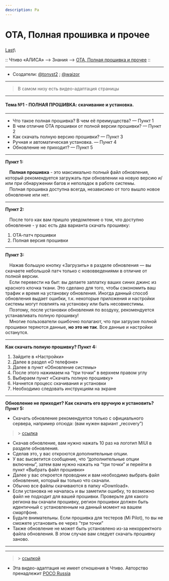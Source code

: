 ```yaml
---
description: Ра
---
```


# OTA, Полная прошивка и прочее

### &#x20;

[Last](https://t.me/i1Last)\


:: Чтиво «АЛИСА» --> Знания --> [OTA, Полная прошивка и прочее](broken-reference) ::

***

* Создатели: [@tonyst2](https://t.me/tonyst2) ; [@waizor](https://t.me/waizor)

***

> В самом низу есть видео-адаптация страницы

***

#### Тема №1 - ПОЛНАЯ ПРОШИВКА: скачивание и установка. <a href="#tema-1-polnaya-proshivka-skachivanie-i-ustanovka." id="tema-1-polnaya-proshivka-skachivanie-i-ustanovka."></a>

***

* Что такое полная прошивка? В чем её преимущества? — Пункт 1
* В чем отличие OTA прошивки от полной версии прошивки? — Пункт 2
* Как скачать полную версию прошивки? — Пункт 3
* Ручная и автоматическая установка. — Пункт 4
* Обновление не приходит? — Пункт 5

***

**Пункт 1:**

ᅠ**Полная прошивка** - это максимально полный файл обновления, который рекомендуется загружать при обновлении на новую версию и/или при обнаружении багов и неполадок в работе системы.\
ᅠПолная прошивка доступна всегда, независимо от того вышло новое обновление или нет.

***

**Пункт 2:**

ᅠПосле того как вам пришло уведомление о том, что доступно обновление - у вас есть два варианта скачать прошивку:

1. ОТА-патч прошивки
2. Полная версия прошивки

***

**Пункт 3:**

ᅠНажав большую кнопку «Загрузить» в разделе обновления — вы скачаете небольшой патч только с нововведениями в отличие от полной версии.\
ᅠЕсли перевести на быт: вы делаете заплатку ваших синих джинс из красного клочка ткани. Это сделано для того, чтобы сэкономить ваш трафик и время на установку обновления. Иногда данный способ обновления выдает ошибки, т.к. некоторые приложения и настройки системы могут повлиять на установку или быть несовместимы.\
ᅠПоэтому, после установки обновления по воздуху, рекомендуется устанавливать полную прошивку!\
ᅠМногие пользователи ошибочно полагают, что при загрузке полной прошивки теряются данные, **но это не так**. Все данные и настройки останутся.

***

**Как скачать полную прошивку? Пункт 4:**

1. Зайдите в «Настройки»
2. Далее в раздел «О телефоне»
3. Далее в пункт «Обновление системы»
4. После этого нажимаем на “три точки” в верхнем правом углу
5. Выбираем пункт «Скачать полную прошивку»
6. Начнется процесс скачивания и установки
7. Необходимо следовать инструкциям на экране

***

**Обновление не приходит? Как скачать его вручную и установить? Пункт 5:**

* Скачать обновление рекомендуется только с официального сервера, например отсюда: (вам нужен вариант „recovery”)

> \> [ссылка](https://mirom.ezbox.idv.tw/en/phone/)

* Скачав обновление, вам нужно нажать 10 раз на логотип MIUI в разделе обновления.
* Сделав это, у вас откроются дополнительные опции.
* У вас высветится сообщение, что “дополнительные опции включены”, затем вам нужно нажать на “три точки” и перейти в пункт «Выбрать файл прошивки»
* Далее у вас откроется проводник и вам необходимо выбрать файл обновления, который вы только что скачали.
* Обычно все файлы скачиваются в папку «Download».
* Если установка не началась и вы заметили ошибку, то возможно файл не подходит для вашей прошивки. Проверьте для какого региона вы скачали прошивку, регион прошивки должен быть идентичный с установленным на данный момент на вашем смартфоне.
* Будьте внимательны. Если прошивка для тестеров (Mi Pilot), то вы не сможете установить ее через “три точки”
* Также обновление не может быть установлено из-за некорректного файла обновления. В этом случае вам следует скачать прошивку заново.

***

***

> \> [ссылкой](https://youtu.be/HAa\_iX3Amp4)

* Эта видео-адаптация не имеет отношения в Чтиво. Авторство пренадлежит [POCO Russia](https://youtube.com/c/POCORussia)
